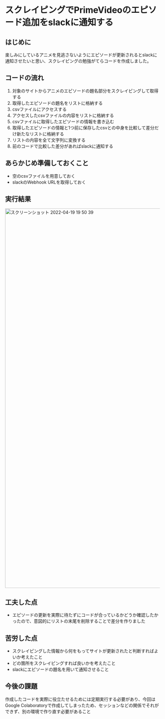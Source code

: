 # スクレイピングでPrimeVideoのエピソード追加をslackに通知する

## はじめに
楽しみにしているアニメを見逃さないようにエピソードが更新されるとslackに通知させたいと思い、スクレイピングの勉強がてらコードを作成しました。

## コードの流れ
1. 対象のサイトからアニメのエピソードの題名部分をスクレイピングして取得する
2.  取得したエピソードの題名をリストに格納する
3.  csvファイルにアクセスする
4.  アクセスしたcsvファイルの内容をリストに格納する
5.  csvファイルに取得したエピソードの情報を書き込む
6.  取得したエピソードの情報と1つ前に保存したcsvとの中身を比較して差分だけ新たなリストに格納する
7. リストの内容を全て文字列に変換する
8.  前のコードで比較した差分があればslackに通知する

## あらかじめ準備しておくこと
- 空のcsvファイルを用意しておく
- slackのWebhook URLを取得しておく

## 実行結果
<img width="1234" alt="スクリーンショット 2022-04-19 19 50 39" src="https://user-images.githubusercontent.com/82105285/163988225-3004bf4a-ff5f-4af7-abc6-344b21c367fb.png">

## 工夫した点
- エピソードの更新を実際に待たずにコードが合っているかどうか確認したかったので、意図的にリストの末尾を削除することで差分を作りました

## 苦労した点
- スクレイピングした情報から何をもってサイトが更新されたと判断すればよいか考えたこと
- どの箇所をスクレイピングすれば良いかを考えたこと
- slackにエピソードの題名を用いて通知させること

## 今後の課題
作成したコードを実際に役立たせるためには定期実行する必要があり、今回はGoogle Colaboratoryで作成してしまったため、セッションなどの関係でそれができず、別の環境で作り直す必要があること
